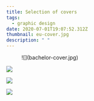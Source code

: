 ```yaml
---
title: Selection of covers
tags:
  - graphic design
date: 2020-07-01T19:07:52.312Z
thumbnail: eu-cover.jpg
description: " "
---
```

<figure className="kg-card kg-image-card kg-width-wide">![](bachelor-cover.jpg)</figure>

![](wks-cover.jpg)

![](id-cover.jpg)

![](eu-cover.jpg)